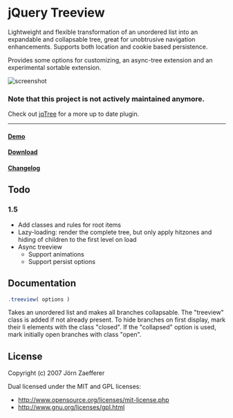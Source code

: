 # jQuery Treeview

Lightweight and flexible transformation of an unordered list into an expandable and collapsable tree, great for unobtrusive navigation enhancements. Supports both location and cookie based persistence.

Provides some options for customizing, an async-tree extension and an experimental sortable extension.

![screenshot](https://raw.github.com/jzaefferer/jquery-treeview/master/screenshot.png)

### Note that this project is not actively maintained anymore.  
Check out [jqTree](http://mbraak.github.com/jqTree/) for a more up to date plugin.

---

#### [Demo](http://jquery.bassistance.de/treeview/demo/)

#### [Download](https://github.com/jzaefferer/jquery-treeview/zipball/1.4.1)

#### [Changelog](https://raw.github.com/jzaefferer/jquery-treeview/master/changelog.md)


## Todo

### 1.5
- Add classes and rules for root items
- Lazy-loading: render the complete tree, but only apply hitzones and hiding of children to the first level on load
- Async treeview
  - Support animations
  - Support persist options


## Documentation

```javascript
.treeview( options )
```

Takes an unordered list and makes all branches collapsable. The "treeview" class is added if not already present. To hide branches on first display, mark their li elements with the class "closed". If the "collapsed" option is used, mark initially open branches with class "open".


## License

Copyright (c) 2007 Jörn Zaefferer

Dual licensed under the MIT and GPL licenses:

- http://www.opensource.org/licenses/mit-license.php
- http://www.gnu.org/licenses/gpl.html